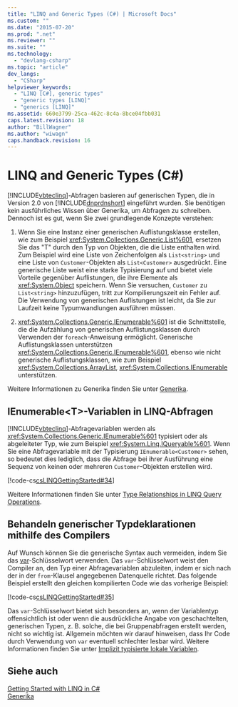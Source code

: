 ```yaml
---
title: "LINQ and Generic Types (C#) | Microsoft Docs"
ms.custom: ""
ms.date: "2015-07-20"
ms.prod: ".net"
ms.reviewer: ""
ms.suite: ""
ms.technology: 
  - "devlang-csharp"
ms.topic: "article"
dev_langs: 
  - "CSharp"
helpviewer_keywords: 
  - "LINQ [C#], generic types"
  - "generic types [LINQ]"
  - "generics [LINQ]"
ms.assetid: 660e3799-25ca-462c-8c4a-8bce04fbb031
caps.latest.revision: 18
author: "BillWagner"
ms.author: "wiwagn"
caps.handback.revision: 16
---
```

# LINQ and Generic Types (C#)
[!INCLUDE[vbteclinq](../../../../csharp/includes/vbteclinq-md.md)]\-Abfragen basieren auf generischen Typen, die in Version 2.0 von [!INCLUDE[dnprdnshort](../../../../csharp/getting-started/includes/dnprdnshort-md.md)] eingeführt wurden.  Sie benötigen kein ausführliches Wissen über Generika, um Abfragen zu schreiben.  Dennoch ist es gut, wenn Sie zwei grundlegende Konzepte verstehen:  
  
1.  Wenn Sie eine Instanz einer generischen Auflistungsklasse erstellen, wie zum Beispiel <xref:System.Collections.Generic.List%601>, ersetzen Sie das "T" durch den Typ von Objekten, die die Liste enthalten wird.  Zum Beispiel wird eine Liste von Zeichenfolgen als `List<string>` und eine Liste von `Customer`\-Objekten als `List<Customer>` ausgedrückt.  Eine generische Liste weist eine starke Typisierung auf und bietet viele Vorteile gegenüber Auflistungen, die ihre Elemente als <xref:System.Object> speichern.  Wenn Sie versuchen, `Customer` zu `List<string>` hinzuzufügen, tritt zur Kompilierungszeit ein Fehler auf.  Die Verwendung von generischen Auflistungen ist leicht, da Sie zur Laufzeit keine Typumwandlungen ausführen müssen.  
  
2.  <xref:System.Collections.Generic.IEnumerable%601> ist die Schnittstelle, die die Aufzählung von generischen Auflistungsklassen durch Verwenden der `foreach`\-Anweisung ermöglicht.  Generische Auflistungsklassen unterstützen <xref:System.Collections.Generic.IEnumerable%601>, ebenso wie nicht generische Auflistungsklassen, wie zum Beispiel <xref:System.Collections.ArrayList>, <xref:System.Collections.IEnumerable> unterstützen.  
  
 Weitere Informationen zu Generika finden Sie unter [Generika](../../../../csharp/programming-guide/generics/index.md).  
  
## IEnumerable\<T\>\-Variablen in LINQ\-Abfragen  
 [!INCLUDE[vbteclinq](../../../../csharp/includes/vbteclinq-md.md)]\-Abfragevariablen werden als <xref:System.Collections.Generic.IEnumerable%601> typisiert oder als abgeleiteter Typ, wie zum Beispiel <xref:System.Linq.IQueryable%601>.  Wenn Sie eine Abfragevariable mit der Typisierung `IEnumerable<Customer>` sehen, so bedeutet dies lediglich, dass die Abfrage bei ihrer Ausführung eine Sequenz von keinen oder mehreren `Customer`\-Objekten erstellen wird.  
  
 [!code-cs[csLINQGettingStarted#34](../../../../csharp/programming-guide/concepts/linq/codesnippet/csharp/GettingStarted/Class1.cs#34)]  
  
 Weitere Informationen finden Sie unter [Type Relationships in LINQ Query Operations](../../../../csharp/programming-guide/concepts/linq/type-relationships-in-linq-query-operations.md).  
  
## Behandeln generischer Typdeklarationen mithilfe des Compilers  
 Auf Wunsch können Sie die generische Syntax auch vermeiden, indem Sie das [var](../../../../csharp/language-reference/keywords/var.md)\-Schlüsselwort verwenden.  Das `var`\-Schlüsselwort weist den Compiler an, den Typ einer Abfragevariablen abzuleiten, indem er sich nach der in der `from`\-Klausel angegebenen Datenquelle richtet.  Das folgende Beispiel erstellt den gleichen kompilierten Code wie das vorherige Beispiel:  
  
 [!code-cs[csLINQGettingStarted#35](../../../../csharp/programming-guide/concepts/linq/codesnippet/csharp/GettingStarted/Class1.cs#35)]  
  
 Das `var`\-Schlüsselwort bietet sich besonders an, wenn der Variablentyp offensichtlich ist oder wenn die ausdrückliche Angabe von geschachtelten, generischen Typen, z. B. solche, die bei Gruppenabfragen erstellt werden, nicht so wichtig ist.  Allgemein möchten wir darauf hinweisen, dass Ihr Code durch Verwendung von `var` eventuell schlechter lesbar wird.  Weitere Informationen finden Sie unter [Implizit typisierte lokale Variablen](../../../../csharp/programming-guide/classes-and-structs/implicitly-typed-local-variables.md).  
  
## Siehe auch  
 [Getting Started with LINQ in C\#](../../../../csharp/programming-guide/concepts/linq/getting-started-with-linq.md)   
 [Generika](../../../../csharp/programming-guide/generics/index.md)